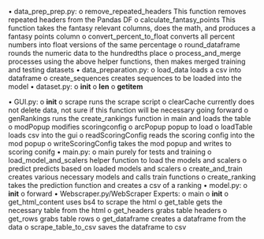   •	data_prep_prep.py:
    o	remove_repeated_headers
        This function removes repeated headers from the Pandas DF
    o	calculate_fantasy_points
      	This function takes the fantasy relevant columns, does the math, and produces a fantasy points column
    o	convert_percent_to_float
      	converts all percent numbers into float versions of the same percentage
    o	round_dataframe
      	rounds the numeric data to the hundredths place
    o	process_and_merge
      	processes using the above helper functions, then makes merged training and testing datasets
 •	data_preparation.py:
    o	load_data
      	loads a csv into dataframe
    o	create_sequences
      	creates sequences to be loaded into the model
 •	dataset.py:
    o	__init__
    o	__len__
    o	__getitem__
    
 •	GUI.py:
    o	__init__ 
    o	scrape
      	runs the scrape script
    o	clearCache
      	currently does not delete data, not sure if this function will be necessary going forward
    o	genRankings
      	runs the create_rankings function in main and loads the table
    o	modPopup
      	modifies scoringconfig 
    o	arcPopup
      	popup to load 
    o	loadTable
      	loads csv into the gui
    o	readScoringConfig
      	reads the scoring config into the mod popup
    o	writeScoringConfig
      	takes the mod popup and writes to scoring conifg
•	main.py:
    o	main
      	purely for tests and training
    o	load_model_and_scalers
      	helper function to load the models and scalers 
    o	predict
      	predicts based on loaded models and scalers
    o	create_and_train
      	creates various necessary models and calls train functions
    o	create_ranking
      	takes the prediction function and creates a csv of a ranking
 •	model.py:
    o	__init__
    o	forward
 •	Webscraper.py/WebScraper Experts:
    o	main
    o	__init__
    o	get_html_content
      	uses bs4 to scrape the html
    o	get_table
      	gets the necessary table from the html
    o	get_headers
      	grabs table headers
    o	get_rows
      	grabs table rows
    o	get_dataframe
      	creates a dataframe from the data
    o	scrape_table_to_csv
      	saves the dataframe to csv

